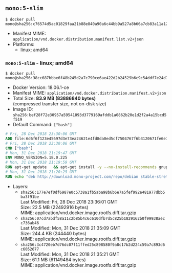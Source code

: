 ## `mono:5-slim`

```console
$ docker pull mono@sha256:c76574d5ac01829faa21b88e840a90a6c44bb9a527a8b66a7cb83a11a12a7f55
```

-	Manifest MIME: `application/vnd.docker.distribution.manifest.list.v2+json`
-	Platforms:
	-	linux; amd64

### `mono:5-slim` - linux; amd64

```console
$ docker pull mono@sha256:38cc687bbbe6f48b245d2a7c790ce6ae422d2b24529b6c9c54ddf7e24d771740
```

-	Docker Version: 18.06.1-ce
-	Manifest MIME: `application/vnd.docker.distribution.manifest.v2+json`
-	Total Size: **83.9 MB (83886840 bytes)**  
	(compressed transfer size, not on-disk size)
-	Image ID: `sha256:bef28f72e30957a59541893d3779169afddb1a0862b20e1d2f2a4a15bcd5f519`
-	Default Command: `["bash"]`

```dockerfile
# Fri, 28 Dec 2018 23:30:06 GMT
ADD file:6d6f6f123e45697d3e73ea24621e4fd8da0ed5cf7504767f6b3120671fe6e7d1 in / 
# Fri, 28 Dec 2018 23:30:06 GMT
CMD ["bash"]
# Mon, 31 Dec 2018 21:19:47 GMT
ENV MONO_VERSION=5.18.0.225
# Mon, 31 Dec 2018 21:19:59 GMT
RUN apt-get update   && apt-get install -y --no-install-recommends gnupg dirmngr   && rm -rf /var/lib/apt/lists/*   && export GNUPGHOME="$(mktemp -d)"   && gpg --batch --keyserver hkp://keyserver.ubuntu.com:80 --recv-keys 3FA7E0328081BFF6A14DA29AA6A19B38D3D831EF   && gpg --batch --export --armor 3FA7E0328081BFF6A14DA29AA6A19B38D3D831EF > /etc/apt/trusted.gpg.d/mono.gpg.asc   && gpgconf --kill all   && rm -rf "$GNUPGHOME"   && apt-key list | grep Xamarin   && apt-get purge -y --auto-remove gnupg dirmngr
# Mon, 31 Dec 2018 21:20:25 GMT
RUN echo "deb http://download.mono-project.com/repo/debian stable-stretch/snapshots/$MONO_VERSION main" > /etc/apt/sources.list.d/mono-official-stable.list   && apt-get update   && apt-get install -y mono-runtime   && rm -rf /var/lib/apt/lists/* /tmp/*
```

-	Layers:
	-	`sha256:177e7ef0df6987e0c5738a1fb5aba98b6b6e7a5fef992e481977dbb5ba3f91be`  
		Last Modified: Fri, 28 Dec 2018 23:36:01 GMT  
		Size: 22.5 MB (22492916 bytes)  
		MIME: application/vnd.docker.image.rootfs.diff.tar.gzip
	-	`sha256:07cd7abdf58a11c2b85b4c6c610dfb7d5c825b1829162b0f99938aecc736ab46`  
		Last Modified: Mon, 31 Dec 2018 21:35:09 GMT  
		Size: 244.4 KB (244440 bytes)  
		MIME: application/vnd.docker.image.rootfs.diff.tar.gzip
	-	`sha256:3c4720eb7d76dc07f11ffed25c898580f9a8c17b2d224c59a7c893d6c6052677`  
		Last Modified: Mon, 31 Dec 2018 21:35:21 GMT  
		Size: 61.1 MB (61149484 bytes)  
		MIME: application/vnd.docker.image.rootfs.diff.tar.gzip
